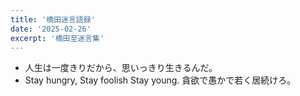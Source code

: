 ```yaml
---
title: '橋田迷言語録'
date: '2025-02-26'
excerpt: '橋田至迷言集'
---
```


- 人生は一度きりだから、思いっきり生きるんだ。
- Stay hungry, Stay foolish Stay young. 貪欲で愚かで若く居続けろ。